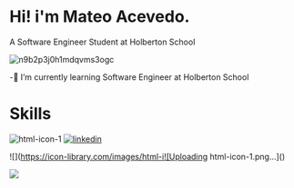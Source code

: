 Hi! i'm Mateo Acevedo.
=============

A Software Engineer Student at Holberton School


![n9b2p3j0h1mdqvms3ogc](https://user-images.githubusercontent.com/98199846/179628983-a1986ceb-aa01-4bd5-b0fa-38263235b5a6.gif)

-🌱 I’m currently learning Software Engineer at Holberton School

Skills
=============


![html-icon-1](https://user-images.githubusercontent.com/98199846/179632051-6324168e-658c-4729-a209-38630f948b04.png) [![linkedin](https://user-images.githubusercontent.com/98199846/179632844-cc2f50f5-4fed-4ef5-ac14-5cb0a82fa717.png)
](https://www.linkedin.com/in/mateo-acevedo-v%C3%A9lez-b59833231/)

![](https://icon-library.com/images/html-i![Uploading html-icon-1.png…]()

[![](https://cdn.iconscout.com/icon/free/png-256/github-3215409-2673827.png)](https://github.com/TEOACEVEDO)


